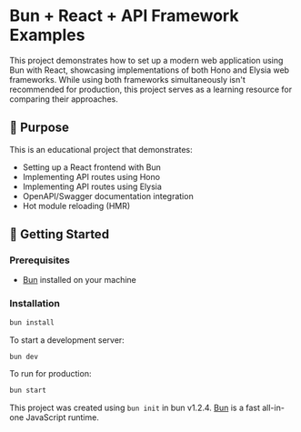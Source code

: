 # Bun + React + API Framework Examples

This project demonstrates how to set up a modern web application using Bun with React, showcasing implementations of both Hono and Elysia web frameworks. While using both frameworks simultaneously isn't recommended for production, this project serves as a learning resource for comparing their approaches.

## 🎯 Purpose

This is an educational project that demonstrates:
- Setting up a React frontend with Bun
- Implementing API routes using Hono
- Implementing API routes using Elysia
- OpenAPI/Swagger documentation integration
- Hot module reloading (HMR)

## 🚀 Getting Started

### Prerequisites

- [Bun](https://bun.sh) installed on your machine

### Installation

```bash
bun install
```

To start a development server:

```bash
bun dev
```

To run for production:

```bash
bun start
```

This project was created using `bun init` in bun v1.2.4. [Bun](https://bun.sh) is a fast all-in-one JavaScript runtime.
